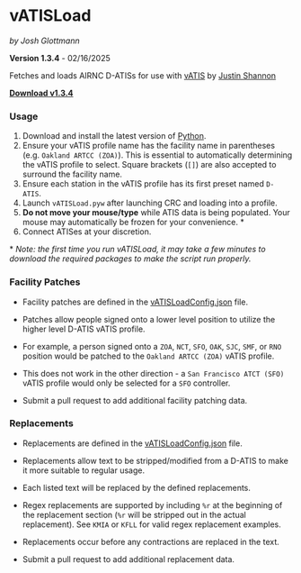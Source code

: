 # vATISLoad

_by Josh Glottmann_

**Version 1.3.4** - 02/16/2025

Fetches and loads AIRNC D-ATISs for use with [vATIS](https://vatis.app/) by [Justin Shannon](https://github.com/JustinShannon)

__[Download v1.3.4](https://github.com/glott/vATISLoad/releases/latest/download/vATISLoad.pyw)__ 

### Usage

1) Download and install the latest version of [Python](https://www.python.org/downloads/).
2) Ensure your vATIS profile name has the facility name in parentheses (e.g. `Oakland ARTCC (ZOA)`). This is essential to automatically determining the vATIS profile to select. Square brackets (`[]`) are also accepted to surround the facility name. 
3) Ensure each station in the vATIS profile has its first preset named `D-ATIS`.
4) Launch `vATISLoad.pyw` after launching CRC and loading into a profile.
5) __Do not move your mouse/type__ while ATIS data is being populated. Your mouse may automatically be frozen for your convenience. *
6) Connect ATISes at your discretion.

\* _Note: the first time you run vATISLoad, it may take a few minutes to download the required packages to make the script run properly._

### Facility Patches

- Facility patches are defined in the [vATISLoadConfig.json](https://github.com/glott/vATISLoad/blob/main/vATISLoadConfig.json) file. 

- Patches allow people signed onto a lower level position to utilize the higher level D-ATIS vATIS profile.

- For example, a person signed onto a `ZOA`, `NCT`, `SFO`, `OAK`, `SJC`, `SMF`, or `RNO` position would be patched to the `Oakland ARTCC (ZOA)` vATIS profile.

- This does not work in the other direction - a `San Francisco ATCT (SFO)` vATIS profile would only be selected for a `SFO` controller. 

- Submit a pull request to add additional facility patching data.

###  Replacements

- Replacements are defined in the [vATISLoadConfig.json](https://github.com/glott/vATISLoad/blob/main/vATISLoadConfig.json) file. 

- Replacements allow text to be stripped/modified from a D-ATIS to make it more suitable to regular usage.

- Each listed text will be replaced by the defined replacements. 

- Regex replacements are supported by including `%r` at the beginning of the replacement section (`%r` will be stripped out in the actual replacement). See `KMIA` or `KFLL` for valid regex replacement examples. 

- Replacements occur before any contractions are replaced in the text. 

- Submit a pull request to add additional replacement data.
